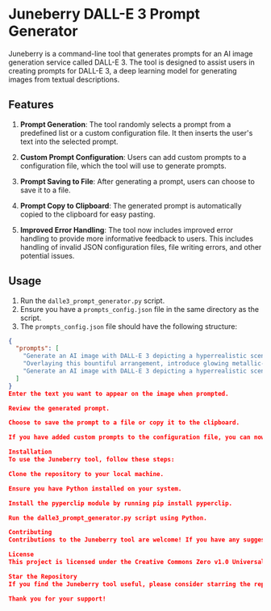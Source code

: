 # Juneberry DALL-E 3 Prompt Generator

Juneberry is a command-line tool that generates prompts for an AI image generation service called DALL-E 3. The tool is designed to assist users in creating prompts for DALL-E 3, a deep learning model for generating images from textual descriptions.

## Features

1. **Prompt Generation**: The tool randomly selects a prompt from a predefined list or a custom configuration file. It then inserts the user's text into the selected prompt.

2. **Custom Prompt Configuration**: Users can add custom prompts to a configuration file, which the tool will use to generate prompts.

3. **Prompt Saving to File**: After generating a prompt, users can choose to save it to a file.

4. **Prompt Copy to Clipboard**: The generated prompt is automatically copied to the clipboard for easy pasting.

5. **Improved Error Handling**: The tool now includes improved error handling to provide more informative feedback to users. This includes handling of invalid JSON configuration files, file writing errors, and other potential issues.

## Usage

1. Run the `dalle3_prompt_generator.py` script.
2. Ensure you have a `prompts_config.json` file in the same directory as the script.
3. The `prompts_config.json` file should have the following structure:

```json
{
  "prompts": [
    "Generate an AI image with DALL-E 3 depicting a hyperrealistic scene of an abundance of assorted fruits arranged in a vibrant display. The scene should be rich in color and texture, with a variety of fruits such as apples, oranges, bananas, grapes, and berries filling the frame. Ensure each fruit is rendered with meticulous detail, capturing the luscious textures and vibrant colors.",
    "Overlaying this bountiful arrangement, introduce glowing metallic-textured blue letters spelling out the word '{}'. Ensure the text appears to hover gracefully above the fruits, emitting a soft, ethereal glow that enhances the natural beauty of the scene. Pay close attention to the interplay of light and shadow, as well as the intricate details of each fruit, to achieve a visually stunning and photorealistic rendering.",
    "Generate an AI image with DALL-E 3 depicting a hyperrealistic scene featuring an arrangement of pineapples, strawberries, and a bowl of milk set against a clean and inviting background. Each pineapple should be rendered with meticulous detail, capturing the texture of its rough, spiky skin and vibrant hues of yellow and green. The strawberries should appear plump and juicy, with vibrant red hues and delicate seeds. The bowl of milk should be depicted with a smooth and creamy texture, nestled among the fruits. Overlaying this arrangement, introduce glowing metallic-textured blue letters spelling out the word '{}'. Ensure the text appears to float elegantly above the fruits and milk, emitting a soft, ethereal glow that enhances the natural beauty of the scene. Pay close attention to the interplay of light and shadow, as well as the intricate details of each element, to achieve a visually stunning and photorealistic rendering."
  ]
}
Enter the text you want to appear on the image when prompted.

Review the generated prompt.

Choose to save the prompt to a file or copy it to the clipboard.

If you have added custom prompts to the configuration file, you can now generate prompts with those templates. If no custom prompts are available, the tool will use the base prompts mentioned in the source code.

Installation
To use the Juneberry tool, follow these steps:

Clone the repository to your local machine.

Ensure you have Python installed on your system.

Install the pyperclip module by running pip install pyperclip.

Run the dalle3_prompt_generator.py script using Python.

Contributing
Contributions to the Juneberry tool are welcome! If you have any suggestions, bug reports, or feature requests, please open an issue or submit a pull request on the GitHub repository.

License
This project is licensed under the Creative Commons Zero v1.0 Universal.

Star the Repository
If you find the Juneberry tool useful, please consider starring the repository on GitHub. This will help me to track the interest and gather feedback.

Thank you for your support!
